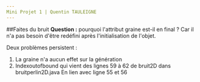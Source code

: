 ```yaml
---
Mini Projet 1 | Quentin TAULEIGNE
---
```


##Faites du bruit
**Question :** pourquoi l'attribut graine est-il en final ?
Car il n'a pas besoin d'être redéfini après l'initialisation de l'objet.

Deux problèmes persistent : 
1) La graine n'a aucun effet sur la génération
2) Indexoutofbound qui vient des lignes 59 à 62 de bruit2D dans bruitperlin2D.java
En lien avec ligne 55 et 56